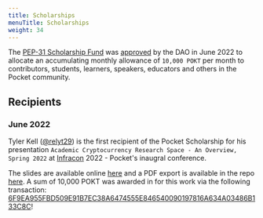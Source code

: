 ```yaml
---
title: Scholarships
menuTitle: Scholarships
weight: 34
---
```



The [PEP-31 Scholarship Fund](https://forum.pokt.network/t/pep-31-scholarship-fund/) was [approved](https://gov.pokt.network/#/proposal/0x2920a4057b4aa6af033654bfcfdd77f2b98c81f100d8e55b97a30101e563db46) by the DAO in June 2022 to allocate an accumulating monthly allowance of `10,000 POKT` per month to contributors, students, learners, speakers, educators and others in the Pocket community.

## Recipients

### June 2022

Tyler Kell ([@relyt29](https://twitter.com/relyt29)) is the first recipient of the Pocket Scholarship for his presentation `Academic Cryptocurrency Research Space - An Overview, Spring 2022` at [Infracon](https://www.infracon.org/) 2022 - Pocket's inaugral conference.

The slides are available online [here](https://docs.google.com/presentation/d/1fJiSESRRC7qCpH0lZ9BlEynIV_AyBG8iQOucvnqlCNQ/edit?usp=sharing) and a PDF export is available in the repo [here](https://drive.google.com/file/d/1W84MiGx_YGzXmO0wapwAsr8i2im7acfy/view).
A sum of 10,000 POKT was awarded in for this work via the following transaction: [6F9EA955FBD509E91B7EC38A6474555E846540090197816A634A03486B133C8C](https://pokt.watch/tx/6F9EA955FBD509E91B7EC38A6474555E846540090197816A634A03486B133C8C)!
